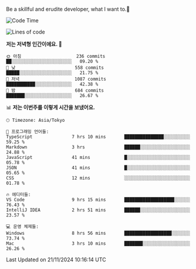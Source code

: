 Be a skillful and erudite developer, what I want to.👶

<!--START_SECTION:waka-->
![Code Time](http://img.shields.io/badge/Code%20Time-1%2C408%20hrs%2033%20mins-blue)

![Lines of code](https://img.shields.io/badge/%EC%A0%80%EB%8A%94%20%EC%97%AC%ED%83%9C%EA%B9%8C%EC%A7%80%20-903.1%20thousand%20%EC%A4%84%EC%9D%98%20%EC%BD%94%EB%93%9C%EB%A5%BC%20%EC%9E%91%EC%84%B1%ED%96%88%EC%96%B4%EC%9A%94.-blue)

**저는 저녁형 인간이에요. 🦉** 

```text
🌞 아침                     236 commits         ██░░░░░░░░░░░░░░░░░░░░░░░   09.20 % 
🌆 낮　                     558 commits         █████░░░░░░░░░░░░░░░░░░░░   21.75 % 
🌃 저녁                     1087 commits        ███████████░░░░░░░░░░░░░░   42.38 % 
🌙 밤　                     684 commits         ███████░░░░░░░░░░░░░░░░░░   26.67 % 
```


📊 **저는 이번주를 이렇게 시간을 보냈어요.** 

```text
🕑︎ Timezone: Asia/Tokyo

💬 프로그래밍 언어들: 
TypeScript               7 hrs 10 mins       ███████████████░░░░░░░░░░   59.25 % 
Markdown                 3 hrs               ██████░░░░░░░░░░░░░░░░░░░   24.88 % 
JavaScript               41 mins             █░░░░░░░░░░░░░░░░░░░░░░░░   05.78 % 
JSON                     41 mins             █░░░░░░░░░░░░░░░░░░░░░░░░   05.65 % 
CSS                      12 mins             ░░░░░░░░░░░░░░░░░░░░░░░░░   01.78 % 

🔥 에디터들: 
VS Code                  9 hrs 15 mins       ███████████████████░░░░░░   76.43 % 
IntelliJ IDEA            2 hrs 51 mins       ██████░░░░░░░░░░░░░░░░░░░   23.57 % 

💻 운영 체제들: 
Windows                  8 hrs 56 mins       ██████████████████░░░░░░░   73.74 % 
Mac                      3 hrs 10 mins       ███████░░░░░░░░░░░░░░░░░░   26.26 % 
```


 Last Updated on 21/11/2024 10:16:14 UTC
<!--END_SECTION:waka-->
